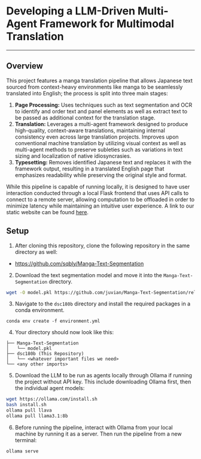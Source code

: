 # Developing a LLM-Driven Multi-Agent Framework for Multimodal Translation
---

## Overview

This project features a manga translation pipeline that allows Japanese text sourced from context-heavy environments like manga to be seamlessly translated into English; the process is split into three main stages:

1. **Page Processing:** Uses techniques such as text segmentation and OCR to identify and order text and panel elements as well as extract text to be passed as additional context for the translation stage.
2. **Translation:** Leverages a multi-agent framework designed to produce high-quality, context-aware translations, maintaining internal consistency even across large translation projects. Improves upon conventional machine translation by utilizing visual context as well as multi-agent methods to preserve subleties such as variations in text sizing and localization of native idiosyncrasies.
3. **Typesetting:** Removes identified Japanese text and replaces it with the framework output, resulting in a translated English page that emphasizes readability while preserving the original style and format.

While this pipeline is capable of running locally, it is designed to have user interaction conducted through a local Flask frontend that uses API calls to connect to a remote server, allowing computation to be offloaded in order to minimize latency while maintaining an intuitive user experience. A link to our static website can be found [here](https://nljumaoas.github.io/multiagent-translation/).

## Setup

1. After cloning this repository, clone the following repository in the same directory as well:
- https://github.com/sqbly/Manga-Text-Segmentation


2. Download the text segmentation model and move it into the `Manga-Text-Segmentation` directory.
```bash
wget -O model.pkl https://github.com/juvian/Manga-Text-Segmentation/releases/download/v1.0/fold.0.-.final.refined.model.2.pkl
```

3. Navigate to the `dsc180b` directory and install the required packages in a conda environment.
```conda
conda env create -f environment.yml
```

4.  Your directory should now look like this:
```
├── Manga-Text-Segmentation
│   └── model.pkl
├── dsc180b (This Repository)
│   └── <whatever important files we need>
└── <any other imports>
```

5. Download the LLM to be run as agents locally through Ollama if running the project without API key. This include downloading Ollama first, then the individual agent models:
```bash
wget https://ollama.com/install.sh
bash install.sh
ollama pull llava
ollama pull llama3.1:8b
```

6. Before running the pipeline, interact with Ollama from your local machine by running it as a server. Then run the pipeline from a new terminal:
```bash
ollama serve
```
